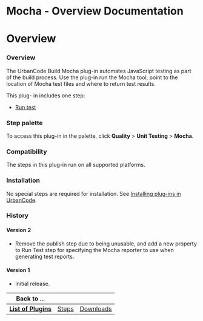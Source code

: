 
Mocha - Overview Documentation
==============================

# Overview




### Overview




 


The UrbanCode Build Mocha plug-in automates JavaScript testing as part of the build process. Use 
the plug-in run the Mocha tool, point to the location of Mocha test files and where to return test results.


This plug-
in includes one step:


* [Run test](#run_test)



### Step palette


To access this plug-in in the palette, click 
**Quality** > **Unit Testing** > **Mocha**.


### Compatibility


The steps in this plug-in run on all supported 
platforms.


### Installation


No special steps are required for installation. See [Installing plug-ins in 
UrbanCode](https://www.urbancode.com/resource/installing-plug-ins-in-urbancode-products/ "Installing plug-ins in 
UrbanCode").


### History


#### Version 2


* Remove the publish step due to being unusable, and add a new property to
 Run Test step for specifying the Mocha reporter to use when generating test reports.


#### Version 1


* Initial 
release.


|Back to ...|||
| :---: | :---: | :---: |
|[**List of Plugins**](../../index.md)|[Steps](./steps.md)|[Downloads](./downloads.md)|
